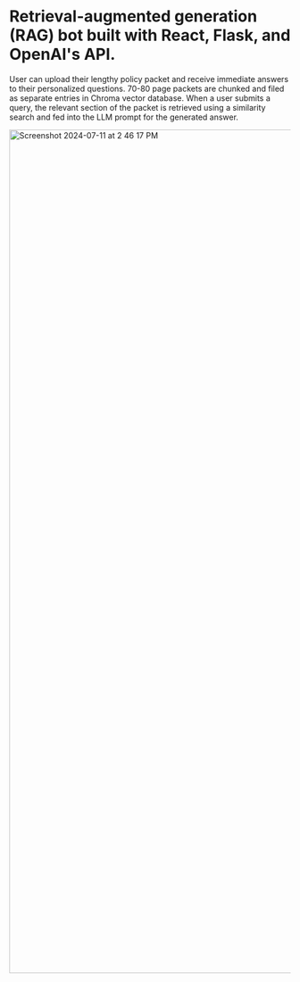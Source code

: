 # Retrieval-augmented generation (RAG) bot built with React, Flask, and OpenAI's API.

User can upload their lengthy policy packet and receive immediate answers to their personalized questions. 70-80 page packets are chunked and filed as separate entries in Chroma vector database. When a user submits a query, the relevant section of the packet is retrieved using a similarity search and fed into the LLM prompt for the generated answer. 

<img width="1512" alt="Screenshot 2024-07-11 at 2 46 17 PM" src="https://github.com/user-attachments/assets/d544250d-018d-44d7-960a-b5432f9a0346">

